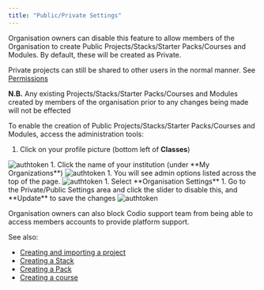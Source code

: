 ```yaml
---
title: "Public/Private Settings"
---
```


Organisation owners can disable this feature to allow members of the Organisation to create Public Projects/Stacks/Starter Packs/Courses and Modules. By default, these will be created as Private.


Private projects can still be shared to other users in the normal manner. See [Permissions](/docs/ide/customization/permissions/)


**N.B.** Any existing Projects/Stacks/Starter Packs/Courses and Modules created by members of the organisation prior to any changes being made will not be effected

To enable the creation of Public Projects/Stacks/Starter Packs/Courses and Modules, access the administration tools:

1. Click on your profile picture (bottom left of **Classes**) 
<img alt="authtoken" src="/img/docs/class_administration/profilepic.png" class="simple"/>
1. Click the name of your institution (under **My Organizations**)
<img alt="authtoken" src="/img/docs/class_administration/addteachers/myschoolorg.png" class="simple"/>
1. You will see admin options listed across the top of the page. 
<img alt="authtoken" src="/img/docs/manage_organization/memberstab.png" class="simple"/>
1. Select **Organisation Settings**
1. Go to the Private/Public Settings area and click the slider to disable this, and **Update** to save the changes
<img alt="authtoken" src="/img/docs/manage_organization/public_private.png" class="simple"/>

Organisation owners can also block Codio support team from being able to access members accounts to provide platform support.

See also: 

- [Creating and importing a project](/docs/project/creating/)
- [Creating a Stack](/docs/project/stacks/new/)
- [Creating a Pack](/docs/project/packs/create/)
- [Creating a course](/docs/courses/course-create)